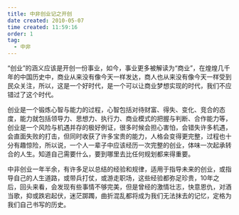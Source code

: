 ```yaml
---
title: 中非创业记之开创 
date created: 2010-05-07
time created: 11:59:16
order: 1
tag: 
  - 中非 
---
```


“创业”的涵义应该是开创一份事业，如今，事业更多被解读为“商业”，在煌煌几千年的中国历史中，商业从来没有像今天一样发达，商人也从来没有像今天一样受到民众关注，所以，这是一个好时代，是一个可以让商业梦想实现的时代，我们不应错过了这个时代。

创业是一个锻炼心智与能力的过程，心智包括对待财富、得失、变化、竞合的态度，能力就包括领导力、思想力、执行力、商业模式的把握与判断、合作能力等，创业是一个风险与机遇并存的极好例证，很多时候会担心害怕，会错失许多机遇，会直面失败的打击，但同时收获了许多宝贵的能力，人格会变得更完整，过程也十分有趣惊险，所以说，一个人一辈子中应该经历一次完整的创业，体味一次起承转合的人生。知道自己需要什么，要到哪里去比任何规划都来得重要。

中非创业一年半余，有许多足以总结的经验和规律，适用于指导未来的创业，或指导自己的人生道路，或带兵打仗，或游走职场，这些经验都弥足珍贵，10年之后，回头来看，会发现有些事情不够完美，但是曾经的激情壮志，快意恩仇，对酒当歌，抑或跌宕起伏，迷茫踯躅，曲折混乱都将成为我们无法抹去的记忆，定格为我们自己书写的历史。